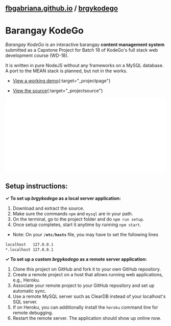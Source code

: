 ## [fbgabriana.github.io](/ "Bamm's KodeGo Repository") / [brgykodego](/brgykodego/)

# Barangay KodeGo

_Barangay KodeGo_ is an interactive barangay **content management system** submitted as a Capstone Project for Batch 18 of KodeGo's full stack web development course (WD-18).

It is written in pure NodeJS without any frameworks on a MySQL database. A port to the MEAN stack is planned, but not in the works.

* [View a working demo](http://brgykodego.herokuapp.com/){:target="_projectpage"}

* [View the source](https://github.com/fbgabriana/brgykodego){:target="_projectsource"}

![screenshot](screenshot.svg)

## Setup instructions:

**✓ To set up **_brgykodego_** as a local server application:**

1. Download and extract the source.
1. Make sure the commands `npm` and `mysql` are in your path.
1. On the terminal, go to the project folder and do `npm run setup`.
1. Once setup completes, start it anytime by running `npm start`.

* Note: On your **`/etc/hosts`** file, you may have to set the following lines  
```
localhost	127.0.0.1
*.localhost	127.0.0.1
```

**✓ To set up a custom **_brgykodego_** as a remote server application:**

1. Clone this project on GitHub and fork it to your own GitHub repository.
1. Create a remote project on a host that allows running web applications, e.g., Heroku.
1. Associate your remote project to your GitHub repository and set up automatic sync.
1. Use a remote MySQL server such as ClearDB instead of your localhost's SQL server.
1. If on Heroku, you can additionally install the `heroku` command line for remote debugging.
1. Restart the remote server. The application should show up online now.

